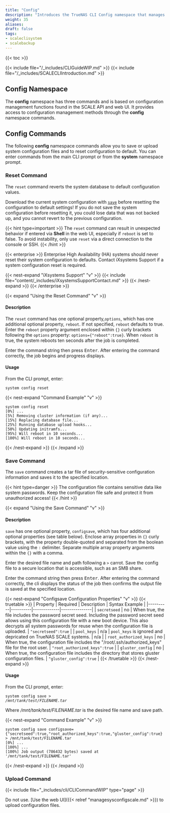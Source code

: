 ```yaml
---
title: "Config"
description: "Introduces the TrueNAS CLI Config namespace that manages general configuration related settings found in the API and web UI."
weight: 35
aliases:
draft: false
tags:
- scaleclisystem
- scalebackup
---
```


{{< toc >}}

{{< include file="/_includes/CLIGuideWIP.md" >}}
{{< include file="/_includes/SCALECLIIntroduction.md" >}}

## Config Namespace
The **config** namespace has three commands and is based on configuration management functions found in the SCALE API and web UI.
It provides access to configuration management methods through the **config** namespace commands.

## Config Commands
The following **config** namespace commands allow you to save or upload system configuration files and to reset configuration to default.
You can enter commands from the main CLI prompt or from the **system** namespace prompt.

### Reset Command

The `reset` command reverts the system database to default configuration values.

Download the current system configuration with [`save`](#save-command) before resetting the configuration to default settings!
If you do not save the system configuration before resetting it, you could lose data that was not backed up, and you cannot revert to the previous configuration.

{{< hint type=important >}}
The `reset` command can result in unexpected behavior if entered via **Shell** in the web UI, especially if `reboot` is set to false.
To avoid instability, only use `reset` via a direct connection to the console or SSH.
{{< /hint >}}

{{< enterprise >}}
Enterprise High Availability (HA) systems should never reset their system configuration to defaults.
Contact iXsystems Support if a system configuration reset is required.

{{< nest-expand "iXsystems Support" "v" >}}
{{< include file="content/_includes/iXsystemsSupportContact.md" >}}
{{< /nest-expand >}}
{{< /enterprise >}}

{{< expand "Using the Reset Command" "v" >}}

#### Description

The `reset` command has one optional property,`options`, which has one additional optional property, `reboot`. If not specified, `reboot` defaults to true.
Enter the `reboot` property argument enclosed within `{}` curly brackets following the `options` property: `options={"reboot":true}`. When `reboot` is true, the system reboots ten seconds after the job is completed.
<!-- https://ixsystems.atlassian.net/browse/NAS-123857 addresses instability resulting from this command when entered as a non-root user via the Web UI. This section may need updating based on any action taken there. -->

Enter the command string then press <kbd>Enter</kbd>.
After entering the command correctly, the job begins and progress displays.

#### Usage

From the CLI prompt, enter:

`system config reset`

{{< nest-expand "Command Example" "v" >}}
```
system config reset 
[0%] ...
[5%] Removing cluster information (if any)...
[15%] Replacing database file...
[25%] Running database upload hooks...
[50%] Updating initramfs...
[95%] Will reboot in 10 seconds...
[100%] Will reboot in 10 seconds...
```
{{< /nest-expand >}}
{{< /expand >}}

### Save Command

The `save` command creates a tar file of security-sensitive configuration information and saves it to the specified location.

{{< hint type=danger >}}
The configuration file contains sensitive data like system passwords.
Keep the configuration file safe and protect it from unauthorized access!
{{< /hint >}}

{{< expand "Using the Save Command" "v" >}}

#### Description

`save` has one optional property, `configsave`, which has four additional optional properties (see table below).
Enclose array properties in `{}` curly brackets, with the property double-quoted and separated from the boolean value using the `:` delimiter.
Separate multiple array property arguments within the `{}` with a comma.

Enter the desired file name and path following a `>` carrot. Save the config file to a secure location that is accessible, such as an SMB share.

Enter the command string then press <kbd>Enter</kbd>.
After entering the command correctly, the cli displays the status of the job then confirms the output file is saved at the specified location.

{{< nest-expand "Configsave Configuration Properties" "v" >}}
{{< truetable >}}
| Property | Required | Description | Syntax Example |
|----------|----------|-------------|---------------|
| `secretseed` | no | When true, the file includes the password secret seed. Including the password secret seed allows using this configuration file with a new boot device. This also decrypts all system passwords for reuse when the configuration file is uploaded. | `"secretseed":true` |
| `pool_keys` | n/a | `pool_keys` is ignored and depricated on TrueNAS SCALE systems. | n/a |
| `root_authorized_keys` | no | When true, the configuration file includes the "/root/.ssh/authorized_keys" file for the root user. | `"root_authorized_keys":true` |
| `gluster_config` | no | When true, the configuration file includes the directory that stores gluster configuration files. | `"gluster_config":true` |
{{< /truetable >}}
{{< /nest-expand >}}

#### Usage

From the CLI prompt, enter:

<code>system config save > <i>/mnt/tank/test/FILENAME.tar</i></code>

Where */mnt/tank/test/FILENAME.tar* is the desired file name and save path.

{{< nest-expand "Command Example" "v" >}}
```
system config save configsave={"secretseed":true,"root_authorized_keys":true,"gluster_config":true} > /mnt/tank/test/FILENAME.tar
[0%] ...
[100%] ...
[100%] Job output (786432 bytes) saved at '/mnt/tank/test/FILENAME.tar'
```
{{< /nest-expand >}}
{{< /expand >}}

### Upload Command

{{< include file="_includes/cli/CLICommandWIP" type="page" >}}

Do not use. [Use the web UI]({{< relref "managesysconfigscale.md" >}}) to upload configuration files.
